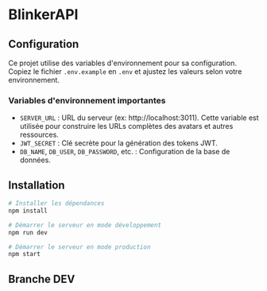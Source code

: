 # BlinkerAPI

## Configuration

Ce projet utilise des variables d'environnement pour sa configuration. Copiez le fichier `.env.example` en `.env` et ajustez les valeurs selon votre environnement.

### Variables d'environnement importantes

- `SERVER_URL` : URL du serveur (ex: http://localhost:3011). Cette variable est utilisée pour construire les URLs complètes des avatars et autres ressources.
- `JWT_SECRET` : Clé secrète pour la génération des tokens JWT.
- `DB_NAME`, `DB_USER`, `DB_PASSWORD`, etc. : Configuration de la base de données.

## Installation

```bash
# Installer les dépendances
npm install

# Démarrer le serveur en mode développement
npm run dev

# Démarrer le serveur en mode production
npm start
```

## Branche DEV
